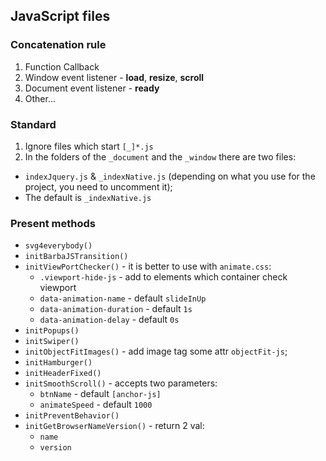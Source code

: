 ## JavaScript files

### Concatenation rule
1. Function Callback
2. Window event listener - **load**, **resize**, **scroll**
3. Document event listener - **ready**
4. Other...

### Standard
1. Ignore files which start `[_]*.js`
2. In the folders of the `_document` and the `_window` there are two files:
  - `indexJquery.js` & `_indexNative.js` (depending on what you use for the project, you need to uncomment it);
  - The default is `_indexNative.js`

### Present methods
* `svg4everybody()`
* `initBarbaJSTransition()`
* `initViewPortChecker()` - it is better to use with `animate.css`:
  * `.viewport-hide-js` - add to elements which container check viewport
  * `data-animation-name` - default `slideInUp`
  * `data-animation-duration` - default `1s`
  * `data-animation-delay` - default `0s`
* `initPopups()`
* `initSwiper()`
* `initObjectFitImages()` - add image tag some attr `objectFit-js`;
* `initHamburger()`
* `initHeaderFixed()`
* `initSmoothScroll()` - accepts two parameters:
  - `btnName` - default `[anchor-js]`
  - `animateSpeed` - default `1000`
* `initPreventBehavior()`
* `initGetBrowserNameVersion()` - return 2 val:
  - `name`
  - `version`
